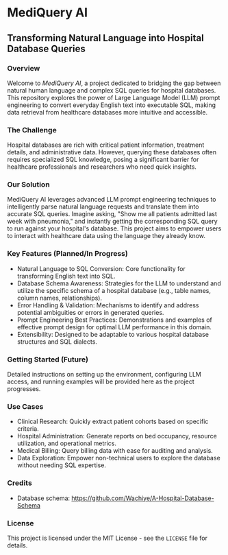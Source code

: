 # MediQuery AI

## Transforming Natural Language into Hospital Database Queries

### Overview

Welcome to *MediQuery AI*, a project dedicated to bridging the gap between natural human language and complex SQL queries for hospital databases. This repository explores the power of Large Language Model (LLM) prompt engineering to convert everyday English text into executable SQL, making data retrieval from healthcare databases more intuitive and accessible.

### The Challenge

Hospital databases are rich with critical patient information, treatment details, and administrative data. However, querying these databases often requires specialized SQL knowledge, posing a significant barrier for healthcare professionals and researchers who need quick insights.

### Our Solution

MediQuery AI leverages advanced LLM prompt engineering techniques to intelligently parse natural language requests and translate them into accurate SQL queries. Imagine asking, "Show me all patients admitted last week with pneumonia," and instantly getting the corresponding SQL query to run against your hospital's database. This project aims to empower users to interact with healthcare data using the language they already know.

### Key Features (Planned/In Progress)

* Natural Language to SQL Conversion: Core functionality for transforming English text into SQL.
* Database Schema Awareness: Strategies for the LLM to understand and utilize the specific schema of a hospital database (e.g., table names, column names, relationships).
* Error Handling & Validation: Mechanisms to identify and address potential ambiguities or errors in generated queries.
* Prompt Engineering Best Practices: Demonstrations and examples of effective prompt design for optimal LLM performance in this domain.
* Extensibility: Designed to be adaptable to various hospital database structures and SQL dialects.

### Getting Started (Future)

Detailed instructions on setting up the environment, configuring LLM access, and running examples will be provided here as the project progresses.

### Use Cases

* Clinical Research: Quickly extract patient cohorts based on specific criteria.
* Hospital Administration: Generate reports on bed occupancy, resource utilization, and operational metrics.
* Medical Billing: Query billing data with ease for auditing and analysis.
* Data Exploration: Empower non-technical users to explore the database without needing SQL expertise.

### Credits

* Database schema: https://github.com/Wachiye/A-Hospital-Database-Schema

### License

This project is licensed under the MIT License - see the `LICENSE` file for details.
